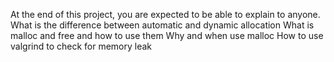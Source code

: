At the end of this project, you are expected to be able to explain to anyone.
What is the difference between automatic and dynamic allocation
What is malloc and free and how to use them
Why and when use malloc
How to use valgrind to check for memory leak